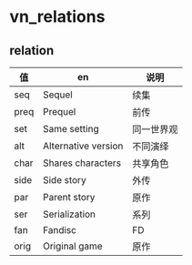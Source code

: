 # vn_relations

## relation

| 值    | en                  | 说明    |
|------|---------------------|-------|
| seq  | Sequel              | 续集    |
| preq | Prequel             | 前传    |
| set  | Same setting        | 同一世界观 |
| alt  | Alternative version | 不同演绎  |
| char | Shares characters   | 共享角色  |
| side | Side story          | 外传    |
| par  | Parent story        | 原作    |
| ser  | Serialization       | 系列    |
| fan  | Fandisc             | FD    |
| orig | Original game       | 原作    |
